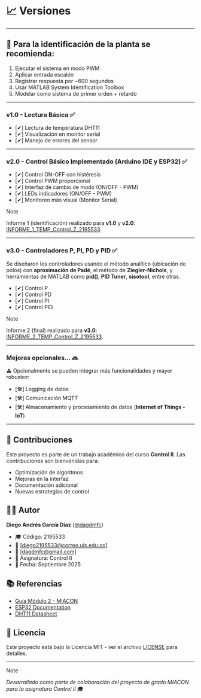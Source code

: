 # 📈 Versiones

---

## 🔬 Para la identificación de la planta se recomienda:

1. Ejecutar el sistema en modo PWM
2. Aplicar entrada escalón
3. Registrar respuesta por ~600 segundos
4. Usar MATLAB System Identification Toolbox
5. Modelar como sistema de primer orden + retardo

---

### v1.0 - Lectura Básica ✅
- [✔] Lectura de temperatura DHT11
- [✔] Visualización en monitor serial
- [✔] Manejo de errores del sensor

---

### v2.0 - Control Básico Implementado (Arduino IDE y ESP32) ✅ 
- [✔] Control ON-OFF con histéresis
- [✔] Control PWM proporcional
- [✔] Interfaz de cambio de modo (ON/OFF - PWM)
- [✔] LEDs indicadores (ON/OFF - PWM)
- [✔] Monitoreo más visual (Monitor Serial)

> [!NOTE]
> Informe 1 (identificación) realizado para **v1.0** y **v2.0**: [INFORME_1_TEMP_Control_Z_2195533](https://www.overleaf.com/read/ygfkqjzxgrjt#f2e4d4).

---

### v3.0 - Controladores P, PI, PD y PID ✅ 
Se diseñaron los controladores usando el método analítico (ubicación de polos) con **aproximación de Padé**, el método de **Ziegler-Nichols**, y herramientas de MATLAB como **pid()**, **PID Tuner**, **sisotool**, entre otras.
- [✔] Control P	
- [✔] Control PD	
- [✔] Control PI	
- [✔] Control PID	

> [!NOTE]
> Informe 2 (final) realizado para **v3.0**: [INFORME_2_TEMP_Control_Z_2195533](https://www.overleaf.com/read/npqnfcggdkfs#01d40b).

---

### Mejoras opcionales... 🔜
⚠ Opcionalmente se pueden integrar más funcionalidades y mayor robustez:
- [🛠] Logging de datos
- [🛠] Comunicación MQTT
- [🛠] Almacenamiento y procesamiento de datos (**Internet of Things - IoT**)

---

## 🤝 Contribuciones

Este proyecto es parte de un trabajo académico del curso **Control II**. Las contribuciones son bienvenidas para:
- Optimización de algoritmos
- Mejoras en la interfaz
- Documentación adicional
- Nuevas estrategias de control

## 👨‍💻 Autor

**Diego Andrés García Díaz** ([@dagdmfc](https://github.com/dagdmfc1946))
- 🎓 Código: 2195533
- 📧 [diego2195533@correo.uis.edu.co]
- 📧 [dagdmfc@gmail.com]
- 🏫 Asignatura: Control II
- 📅 Fecha: Septiembre 2025

## 📚 Referencias

- [Guía Módulo 2 - MIACON](https://sites.google.com/view/miacon-proyectodegrado/gu%C3%ADas-de-laboratorio/m%C3%B3dulo-2-identificaci%C3%B3n-y-control-de-una-planta-de-primer-orden)
- [ESP32 Documentation](https://docs.espressif.com/projects/esp-idf/en/latest/esp32/)
- [DHT11 Datasheet](https://www.mouser.com/datasheet/2/758/DHT11-Technical-Data-Sheet-Translated-Version-1143054.pdf)

## 📄 Licencia

Este proyecto está bajo la Licencia MIT - ver el archivo [LICENSE](LICENSE) para detalles.

---

> [!NOTE]
> *Desarrollado como parte de colaboración del proyecto de grado MIACON para la asignatura Control II* 🎓
